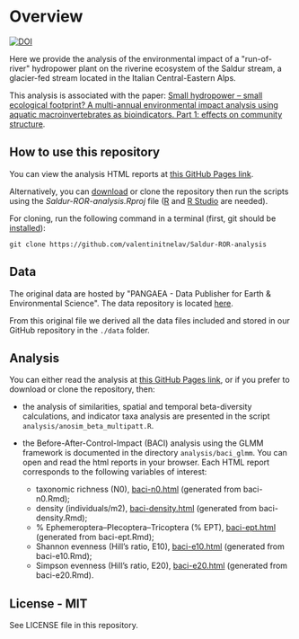 # Overview

[![DOI](https://zenodo.org/badge/DOI/10.5281/zenodo.6686873.svg)](https://doi.org/10.5281/zenodo.6686873)

Here we provide the analysis of the environmental impact of a "run-of-river" hydropower plant on the riverine ecosystem of the Saldur stream, a glacier-fed stream located in the Italian Central-Eastern Alps. 

This analysis is associated with the paper: [Small hydropower – small ecological footprint? A multi-annual environmental impact analysis using aquatic macroinvertebrates as bioindicators. Part 1: effects on community structure][1].

[1]: https://www.frontiersin.org/articles/10.3389/fenvs.2022.902603/abstract

## How to use this repository

You can view the analysis HTML reports at [this GitHub Pages link][2].

Alternatively, you can [download][3] or clone the repository then run the scripts using the *Saldur-ROR-analysis.Rproj* file ([R][4] and [R Studio][5] are needed).

For cloning, run the following command in a terminal (first, git should be [installed][6]):

```
git clone https://github.com/valentinitnelav/Saldur-ROR-analysis
```

[2]: https://valentinitnelav.github.io/Saldur-ROR-analysis/
[3]: https://github.com/valentinitnelav/Saldur-ROR-analysis/archive/main.zip
[4]: https://www.r-project.org/
[5]: https://www.rstudio.com/products/rstudio/download/
[6]: https://git-scm.com/downloads

## Data

The original data are hosted by "PANGAEA - Data Publisher for Earth & Environmental Science". The data repository is located [here][7].

From this original file we derived all the data files included and stored in our GitHub repository in the `./data` folder.

[7]: https://doi.pangaea.de/10.1594/PANGAEA.922524

## Analysis

You can either read the analysis at [this GitHub Pages link][2], or if you prefer to download or clone the repository, then:

- the analysis of similarities, spatial and temporal beta-diversity calculations, and indicator taxa analysis are presented in the script `analysis/anosim_beta_multipatt.R`.
- the Before-After-Control-Impact (BACI) analysis using the GLMM framework is documented in the directory `analysis/baci_glmm`. You can open and read the html reports in your browser. Each HTML report corresponds to the following variables of interest:

  - taxonomic richness (N0), [baci-n0.html][8] (generated from baci-n0.Rmd);
  - density (individuals/m2), [baci-density.html][9] (generated from baci-density.Rmd);
  - % Ephemeroptera–Plecoptera–Tricoptera (% EPT), [baci-ept.html][10] (generated from baci-ept.Rmd);
  - Shannon evenness (Hill’s ratio, E10), [baci-e10.html][11] (generated from baci-e10.Rmd);
  - Simpson evenness (Hill’s ratio, E20), [baci-e20.html][12] (generated from baci-e20.Rmd).

[8]: https://valentinitnelav.github.io/Saldur-ROR-analysis/baci-n0.html
[9]: https://valentinitnelav.github.io/Saldur-ROR-analysis/baci-density.html
[10]: https://valentinitnelav.github.io/Saldur-ROR-analysis/baci-ept.html
[11]: https://valentinitnelav.github.io/Saldur-ROR-analysis/baci-e10.html
[12]: https://valentinitnelav.github.io/Saldur-ROR-analysis/baci-e20.html

## License - MIT

See LICENSE file in this repository.
